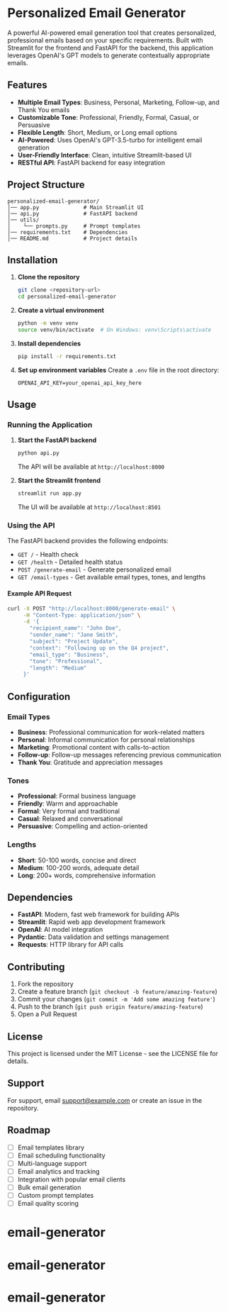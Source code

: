 # Personalized Email Generator

A powerful AI-powered email generation tool that creates personalized, professional emails based on your specific requirements. Built with Streamlit for the frontend and FastAPI for the backend, this application leverages OpenAI's GPT models to generate contextually appropriate emails.

## Features

- **Multiple Email Types**: Business, Personal, Marketing, Follow-up, and Thank You emails
- **Customizable Tone**: Professional, Friendly, Formal, Casual, or Persuasive
- **Flexible Length**: Short, Medium, or Long email options
- **AI-Powered**: Uses OpenAI's GPT-3.5-turbo for intelligent email generation
- **User-Friendly Interface**: Clean, intuitive Streamlit-based UI
- **RESTful API**: FastAPI backend for easy integration

## Project Structure

```
personalized-email-generator/
│── app.py              # Main Streamlit UI
│── api.py              # FastAPI backend
│── utils/
│    └── prompts.py     # Prompt templates
│── requirements.txt    # Dependencies
│── README.md           # Project details
```

## Installation

1. **Clone the repository**
   ```bash
   git clone <repository-url>
   cd personalized-email-generator
   ```

2. **Create a virtual environment**
   ```bash
   python -m venv venv
   source venv/bin/activate  # On Windows: venv\Scripts\activate
   ```

3. **Install dependencies**
   ```bash
   pip install -r requirements.txt
   ```

4. **Set up environment variables**
   Create a `.env` file in the root directory:
   ```env
   OPENAI_API_KEY=your_openai_api_key_here
   ```

## Usage

### Running the Application

1. **Start the FastAPI backend**
   ```bash
   python api.py
   ```
   The API will be available at `http://localhost:8000`

2. **Start the Streamlit frontend**
   ```bash
   streamlit run app.py
   ```
   The UI will be available at `http://localhost:8501`

### Using the API

The FastAPI backend provides the following endpoints:

- `GET /` - Health check
- `GET /health` - Detailed health status
- `POST /generate-email` - Generate personalized email
- `GET /email-types` - Get available email types, tones, and lengths

#### Example API Request

```bash
curl -X POST "http://localhost:8000/generate-email" \
     -H "Content-Type: application/json" \
     -d '{
       "recipient_name": "John Doe",
       "sender_name": "Jane Smith",
       "subject": "Project Update",
       "context": "Following up on the Q4 project",
       "email_type": "Business",
       "tone": "Professional",
       "length": "Medium"
     }'
```

## Configuration

### Email Types
- **Business**: Professional communication for work-related matters
- **Personal**: Informal communication for personal relationships
- **Marketing**: Promotional content with calls-to-action
- **Follow-up**: Follow-up messages referencing previous communication
- **Thank You**: Gratitude and appreciation messages

### Tones
- **Professional**: Formal business language
- **Friendly**: Warm and approachable
- **Formal**: Very formal and traditional
- **Casual**: Relaxed and conversational
- **Persuasive**: Compelling and action-oriented

### Lengths
- **Short**: 50-100 words, concise and direct
- **Medium**: 100-200 words, adequate detail
- **Long**: 200+ words, comprehensive information

## Dependencies

- **FastAPI**: Modern, fast web framework for building APIs
- **Streamlit**: Rapid web app development framework
- **OpenAI**: AI model integration
- **Pydantic**: Data validation and settings management
- **Requests**: HTTP library for API calls

## Contributing

1. Fork the repository
2. Create a feature branch (`git checkout -b feature/amazing-feature`)
3. Commit your changes (`git commit -m 'Add some amazing feature'`)
4. Push to the branch (`git push origin feature/amazing-feature`)
5. Open a Pull Request

## License

This project is licensed under the MIT License - see the LICENSE file for details.

## Support

For support, email support@example.com or create an issue in the repository.

## Roadmap

- [ ] Email templates library
- [ ] Email scheduling functionality
- [ ] Multi-language support
- [ ] Email analytics and tracking
- [ ] Integration with popular email clients
- [ ] Bulk email generation
- [ ] Custom prompt templates
- [ ] Email quality scoring
# email-generator
# email-generator
# email-generator
